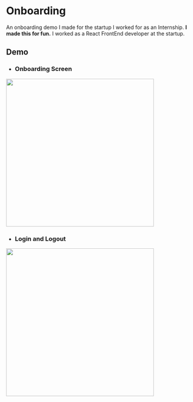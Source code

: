 # Onboarding

An onboarding demo I made for the startup I worked for as an Internship.
**I made this for fun.** I worked as a React FrontEnd developer at the startup.

## Demo


* ### Onboarding Screen

<img src="./Demo/register.gif" width="400">



* ### Login and Logout

<img src="./Demo/set_avatar.gif" width="400">
